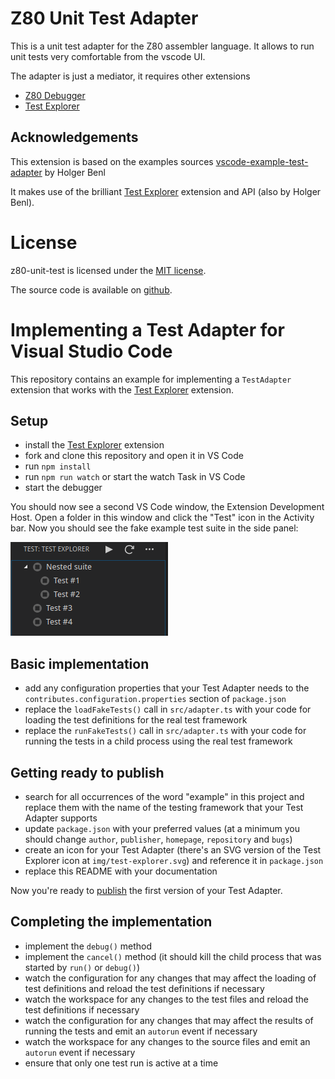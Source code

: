 # Z80 Unit Test Adapter

This is a unit test adapter for the Z80 assembler language.
It allows to run unit tests very comfortable from the vscode UI.

The adapter is just a mediator, it requires other extensions
- [Z80 Debugger](https://github.com/maziac/z80-debug)
- [Test Explorer](https://marketplace.visualstudio.com/items?itemName=hbenl.vscode-test-explorer) 


## Acknowledgements

This extension is based on the examples sources [vscode-example-test-adapter](https://github.com/hbenl/vscode-example-test-adapter) by Holger Benl

It makes use of the brilliant [Test Explorer](https://marketplace.visualstudio.com/items?itemName=hbenl.vscode-test-explorer) extension and API (also by Holger Benl).


# License

z80-unit-test is licensed under the [MIT license]().

The source code is available on [github]().



# Implementing a Test Adapter for Visual Studio Code

This repository contains an example for implementing a `TestAdapter` extension that works with the
[Test Explorer](https://marketplace.visualstudio.com/items?itemName=hbenl.vscode-test-explorer) extension.

## Setup

* install the [Test Explorer](https://marketplace.visualstudio.com/items?itemName=hbenl.vscode-test-explorer) extension
* fork and clone this repository and open it in VS Code
* run `npm install`
* run `npm run watch` or start the watch Task in VS Code
* start the debugger

You should now see a second VS Code window, the Extension Development Host.
Open a folder in this window and click the "Test" icon in the Activity bar.
Now you should see the fake example test suite in the side panel:

![The fake example test suite](img/fake-tests.png)

## Basic implementation

* add any configuration properties that your Test Adapter needs to the `contributes.configuration.properties` section of `package.json`
* replace the `loadFakeTests()` call in `src/adapter.ts` with your code for loading the test definitions for the real test framework
* replace the `runFakeTests()` call in `src/adapter.ts` with your code for running the tests in a child process using the real test framework

## Getting ready to publish

* search for all occurrences of the word "example" in this project and replace them with the name of the testing framework that your Test Adapter supports
* update `package.json` with your preferred values (at a minimum you should change `author`, `publisher`, `homepage`, `repository` and `bugs`)
* create an icon for your Test Adapter (there's an SVG version of the Test Explorer icon at `img/test-explorer.svg`) and reference it in `package.json`
* replace this README with your documentation

Now you're ready to [publish](https://code.visualstudio.com/docs/extensions/publish-extension) the first version of your Test Adapter.

## Completing the implementation

* implement the `debug()` method
* implement the `cancel()` method (it should kill the child process that was started by `run()` or `debug()`)
* watch the configuration for any changes that may affect the loading of test definitions and reload the test definitions if necessary
* watch the workspace for any changes to the test files and reload the test definitions if necessary
* watch the configuration for any changes that may affect the results of running the tests and emit an `autorun` event if necessary
* watch the workspace for any changes to the source files and emit an `autorun` event if necessary
* ensure that only one test run is active at a time
